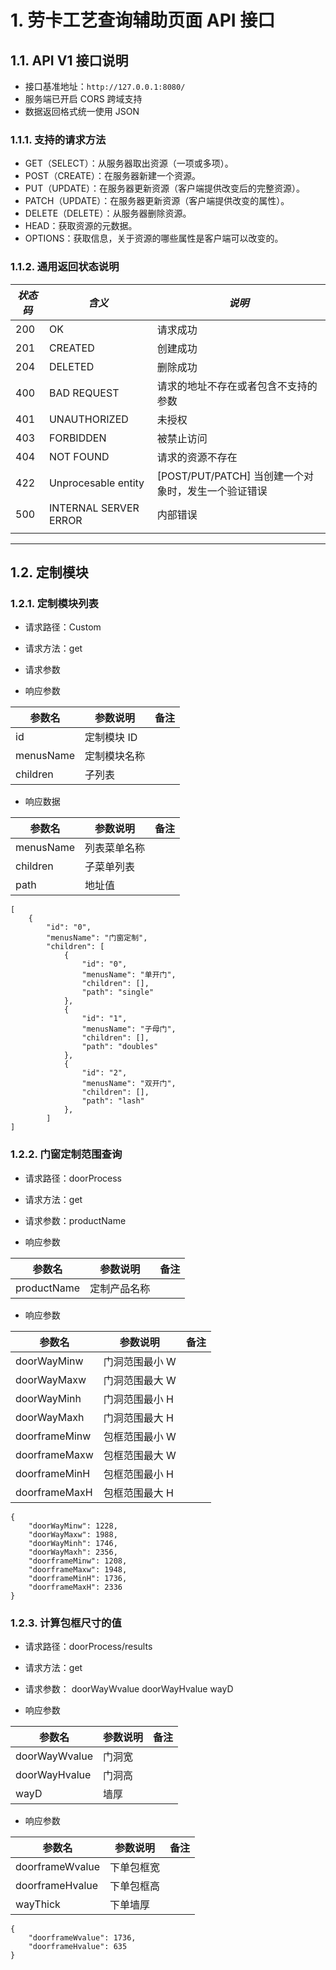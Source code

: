 # 1. 劳卡工艺查询辅助页面 API 接口

## 1.1. API V1 接口说明

- 接口基准地址：`http://127.0.0.1:8080/`
- 服务端已开启 CORS 跨域支持
- 数据返回格式统一使用 JSON

### 1.1.1. 支持的请求方法

- GET（SELECT）：从服务器取出资源（一项或多项）。
- POST（CREATE）：在服务器新建一个资源。
- PUT（UPDATE）：在服务器更新资源（客户端提供改变后的完整资源）。
- PATCH（UPDATE）：在服务器更新资源（客户端提供改变的属性）。
- DELETE（DELETE）：从服务器删除资源。
- HEAD：获取资源的元数据。
- OPTIONS：获取信息，关于资源的哪些属性是客户端可以改变的。

### 1.1.2. 通用返回状态说明

| _状态码_ | _含义_                | _说明_                                              |
| -------- | --------------------- | --------------------------------------------------- |
| 200      | OK                    | 请求成功                                            |
| 201      | CREATED               | 创建成功                                            |
| 204      | DELETED               | 删除成功                                            |
| 400      | BAD REQUEST           | 请求的地址不存在或者包含不支持的参数                |
| 401      | UNAUTHORIZED          | 未授权                                              |
| 403      | FORBIDDEN             | 被禁止访问                                          |
| 404      | NOT FOUND             | 请求的资源不存在                                    |
| 422      | Unprocesable entity   | [POST/PUT/PATCH] 当创建一个对象时，发生一个验证错误 |
| 500      | INTERNAL SERVER ERROR | 内部错误                                            |
|          |                       |                                                     |

---

## 1.2. 定制模块

### 1.2.1. 定制模块列表

- 请求路径：Custom
- 请求方法：get
- 请求参数

- 响应参数

| 参数名    | 参数说明     | 备注 |
| --------- | ------------ | ---- |
| id        | 定制模块 ID  |      |
| menusName | 定制模块名称 |      |
| children  | 子列表       |      |

- 响应数据

| 参数名    | 参数说明     | 备注 |
| --------- | ------------ | ---- |
| menusName | 列表菜单名称 |      |
| children  | 子菜单列表   |      |
| path      | 地址值       |      |

```Array
[
    {
        "id": "0",
        "menusName": "门窗定制",
        "children": [
            {
                "id": "0",
                "menusName": "单开门",
                "children": [],
                "path": "single"
            },
            {
                "id": "1",
                "menusName": "子母门",
                "children": [],
                "path": "doubles"
            },
            {
                "id": "2",
                "menusName": "双开门",
                "children": [],
                "path": "lash"
            },
        ]
]
```

### 1.2.2. 门窗定制范围查询

- 请求路径：doorProcess
- 请求方法：get
- 请求参数：productName

- 响应参数

| 参数名      | 参数说明     | 备注 |
| ----------- | ------------ | ---- |
| productName | 定制产品名称 |      |

- 响应参数

| 参数名        | 参数说明       | 备注 |
| ------------- | -------------- | ---- |
| doorWayMinw   | 门洞范围最小 W |      |
| doorWayMaxw   | 门洞范围最大 W |      |
| doorWayMinh   | 门洞范围最小 H |      |
| doorWayMaxh   | 门洞范围最大 H |      |
| doorframeMinw | 包框范围最小 W |      |
| doorframeMaxw | 包框范围最大 W |      |
| doorframeMinH | 包框范围最小 H |      |
| doorframeMaxH | 包框范围最大 H |      |

```Object
{
    "doorWayMinw": 1228,
    "doorWayMaxw": 1988,
    "doorWayMinh": 1746,
    "doorWayMaxh": 2356,
    "doorframeMinw": 1208,
    "doorframeMaxw": 1948,
    "doorframeMinH": 1736,
    "doorframeMaxH": 2336
}
```

### 1.2.3. 计算包框尺寸的值

- 请求路径：doorProcess/results
- 请求方法：get
- 请求参数：
  doorWayWvalue
  doorWayHvalue
  wayD

- 响应参数

| 参数名        | 参数说明 | 备注 |
| ------------- | -------- | ---- |
| doorWayWvalue | 门洞宽   |      |
| doorWayHvalue | 门洞高   |      |
| wayD          | 墙厚     |      |

- 响应参数

| 参数名          | 参数说明   | 备注 |
| --------------- | ---------- | ---- |
| doorframeWvalue | 下单包框宽 |      |
| doorframeHvalue | 下单包框高 |      |
| wayThick        | 下单墙厚   |      |

```Object
{
    "doorframeWvalue": 1736,
    "doorframeHvalue": 635
}
```
